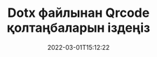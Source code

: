 ---
############################# Static ############################
layout: "auto-gen-signature"
date: 2022-03-01T15:12:22
draft: false
operation: Search
signaturetype: Qrcode
fileformat: Dotx
productName: .NET
lang: kk
productCode: net
otherformats: pdf doc docx docm dot dotm dotx odt ott rtf xls xlsx xlsm xlsb csv ods ots xltx xltm ppt pptx pps ppsx odp otp potx potm pptm ppsm png jpg bmp gif tiff svg webp wmf
breadcrumb: Search Qrcode signatures at Dotx with C#

############################# Head ############################
head_title: "Qrcode қолтаңбаларды C# ішіндегі Dotx файлынан іздеңіз"
head_description: "Кодтың бірнеше жолын пайдаланып Dotx файлдарында Qrcode қолтаңбаларын іздеу үшін .NET пайдаланыңыз."

############################# Header ############################
title: "Dotx файлынан Qrcode қолтаңбаларын іздеңіз"
description: ".NET жергілікті API бұрыннан қол қойылған Dotx файлдарындағы Qrcode қолтаңбаларын іздеуге мүмкіндік береді. Кодтың бірнеше жолын пайдаланып {{Файл пішімі}} құжаттарыңызда кеңейтілген электрондық қолтаңбаны іздеуді орындаңыз."
bg_image: "https://cms.admin.containerize.com/templates/aspose/App_Themes/V3/images/bg/header1.png"
bg_overlay: false
button:
    enable: true

############################# SubMenu ############################
submenu:
    enable: true

    left:
        img_alt: "GroupDocs.Signature for .NET"
        image: "https://cms.admin.containerize.com/templates/groupdocs/images/product-logos/90x90-noborder/groupdocsature-net.png"
        product: "GroupDocs.Signature"
        platform: ".NET"



############################# About ############################
about:
    enable: true
    title: "GroupDocs.Signature for .NET API туралы"
    content: |
        [GroupDocs.Signature for .NET](https://products.groupdocs.com/signature/net/) мәтіндер, кескіндер, сандық сертификаттар, штрих-кодтар, QR-кодтар, мөрлер немесе метадеректер сияқты әртүрлі қолтаңба түрлерін пайдаланып құжаттарды өңдеуге арналған .NET API ұсынады. Пайдаланушылар қажет болған жағдайда қолтаңбалар сипаттарын теңшеуге қосымша қолдау көрсете отырып, PDF файлдары, MS Word құжаттары, MS Excel жұмыс кітаптары, MS PowerPoint презентациялары, Adobe Photoshop файлдары және әртүрлі кескін пішімдері ішінде электрондық қолтаңбаларды қоса алады, жояды, жаңартады, тексере алады немесе іздей алады.
    

############################# Steps ############################
steps:
    enable: true
    title_left: "Dotx ішінде Qrcode қолтаңбаларын қалай іздеу керек"
    content_left: |
        [GroupDocs.Signature for .NET](https://products.groupdocs.com/signature/net/) .NET әзірлеушілеріне бірнеше оңай қадамдарды орындау арқылы қолданбаларынан Dotx файлдарындағы Qrcode қолтаңбаларды іздеуді жеңілдетеді.
        
        * Signature сыныбының жаңа данасын жасаңыз және бастапқы құжат жолын конструктор параметрі ретінде өткізіңіз.
        * Талаптарыңызға сәйкес SearchOptions нысанын жасаңыз және іздеу опцияларын көрсетіңіз.
        * Signature класының данасы іздеу әдісіне қоңырау шалыңыз және оған SearchOptions өткізіңіз.
        * Сіздің сұраныстарыңызға сәйкес іздеу нәтижелерін өңдеңіз.

    title_right: "Жүйе талаптары"
    content_right: |
        GroupDocs.Signature for .NET барлық негізгі платформалар мен операциялық жүйелерде қолдау көрсетеді. Төмендегі кодты орындамас бұрын, жүйеде келесі алғышарттар орнатылғанына көз жеткізіңіз.

        * Операциялық жүйелер: Microsoft Windows, Linux, MacOS
        * Әзірлеу орталары: Microsoft Visual Studio, Xamarin, MonoDevelop
        * Frameworks: .NET Framework, .NET Standard, .NET Core, Mono
        * GroupDocs.Signature for .NET соңғы нұсқасын [Nuget](https://www.nuget.org/packages/groupdocs.signature) ішінен жүктеп алыңыз.
         
    code: |
        ```csharp    
                
        // Set up input Dotx file
        string filePath = "input.dotx";

        // Instantiate Signature for input file
        using (GroupDocs.Signature.Signature signature = new GroupDocs.Signature.Signature(filePath))
        {
                //Create search options
                QrCodeSearchOptions options = new QrCodeSearchOptions()
                {
                    // specify special pages to search on 
                    AllPages = false,
                    // single page number
                    PageNumber = 1,
                    // set up text match type
                    MatchType = TextMatchType.Contains,
                    // specify text pattern to search
                    Text = "Text signature",
                    // return  Qrcode images for processing
                    ReturnContent = true,
                    // set up type of returned  Qrcode images
                    ReturnContentType = FileType.PNG
                };

                // search for Qrcode signatures in Dotx document
                List<QrCodeSignature> signatures = signature.Search<QrCodeSignature>(options);

                // process signatures which were found                
                foreach (QrCodeSignature item in signatures)
                {
                    //...
                }
        }

        ```

############################# Demos ############################
demos:
    enable: true
    title: "Qrcode электрондық қолтаңбаларды Live Demo іздеңіз"
    content: |
       Дәл қазір [GroupDocs.Signature қолданбасы](https://products.groupdocs.app/signature/family) веб-сайтына кіру арқылы Dotx файлдарына әртүрлі электрондық қолтаңбаларды құжаттан іздеңіз.

        
############################# More Formats ############################
more_formats:
    enable: true
    title: "C# арқылы басқа Qrcode қолтаңбаларын іздеңіз"
    content: |
        "Электрондық қолтаңбалар әртүрлі құжаттарда іздейді. Төменде көрсетілгендей танымал файл пішімдерінің бірінен қолтаңбаларды табыңыз."
    format: 
           
       
back_to_top:
    enable: true
---